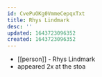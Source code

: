 ```yaml
---
id: CvePuOKg0VmmeCepqxTxt
title: Rhys Lindmark
desc: ''
updated: 1643723096352
created: 1643723096352
---
```



- [[person]] - Rhys Lindmark
- appeared 2x at the stoa
